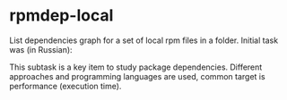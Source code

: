 # rpmdep-local
List dependencies graph for a set of local rpm files in a folder.
Initial task was (in Russian):

This subtask is a key item to study package dependencies.
Different approaches and programming languages are used, common target is performance (execution time).
